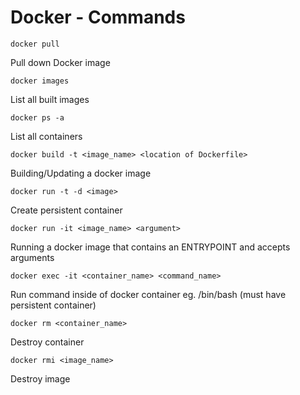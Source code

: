 # Docker - Commands

```docker pull```

Pull down Docker image

```docker images```

List all built images

```docker ps -a```

List all containers

```docker build -t <image_name> <location of Dockerfile>```

Building/Updating a docker image

```docker run -t -d <image>```

Create persistent container

```docker run -it <image_name> <argument>```

Running a docker image that contains an ENTRYPOINT and accepts arguments

```docker exec -it <container_name> <command_name>```

Run command inside of docker container eg. /bin/bash (must have persistent container)

```docker rm <container_name>```

Destroy container

```docker rmi <image_name>```

Destroy image



